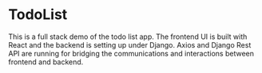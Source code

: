 # TodoList
This is a full stack demo of the todo list app. The frontend UI is built with React and the backend is setting up under Django. Axios and Django Rest API are running for bridging the communications and interactions between frontend and backend.
